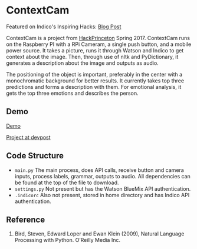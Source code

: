 # ContextCam

Featured on Indico's Inspiring Hacks: [Blog Post](https://indico.io/blog/inspiring-hacks-contextcam/)

ContextCam is a project from [HackPrinceton](https://www.hackprinceton.com) Spring 2017. ContextCam runs on the Raspberry PI with a RPi Cameram, a single push button, and a mobile power source. It takes a picture, runs it through Watson and Indico to get context about the image. Then, through use of nltk and PyDictionary, it generates a description about the image and outputs as audio.

The positioning of the object is important, preferably in the center with a monochromatic background for better results. It currently takes top three predictions and forms a description with them. For emotional analysis, it gets the top three emotions and describes the person. 

## Demo

[Demo](https://www.youtube.com/watch?v=RN4BMc_6jNQ)

[Project at devpost](https://devpost.com/software/contextcam)


## Code Structure

* `main.py`
The main process, does API calls, receive button and camera inputs, process labels, grammar, outputs to audio. 
All dependencies can be found at the top of the file to download.
* `settings.py`
Not present but has the Watson BlueMix API authentication. 
* `.indicorc`
Also not present, stored in home directory and has Indico API authentication.

## Reference

1. Bird, Steven, Edward Loper and Ewan Klein (2009), Natural Language Processing with Python. O’Reilly Media Inc.
